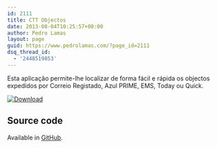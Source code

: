 ```yaml
---
id: 2111
title: CTT Objectos
date: 2013-08-04T10:25:57+00:00
author: Pedro Lamas
layout: page
guid: https://www.pedrolamas.com/?page_id=2111
dsq_thread_id:
  - '2448519853'
---
```


Esta aplicação permite-lhe localizar de forma fácil e rápida os objectos expedidos por Correio Registado, Azul PRIME, EMS, Today ou Quick.

[![Download](/wp-content/uploads/2013/08/258x67_WPS_Download_cyan.png)](http://windowsphone.com/s?appid=f600b583-b1ba-4398-84aa-e52358c40532)

## Source code

Available in [GitHub](https://github.com/PedroLamas/PedroLamas.WP7.CTTObjectos).
